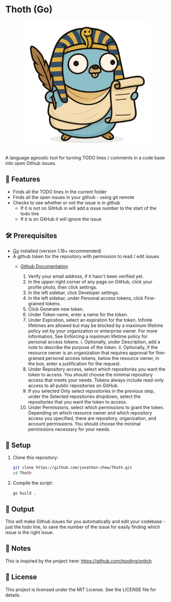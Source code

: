 # Thoth (Go)
<p align="center">
<img width="400" src="doc/images/Thoth.png" alt="Thoth" title="Thoth" />
</p>

A language agnostic tool for turning TODO lines / comments in a code base into open Github issues.

## 🚀 Features

- Finds all the TODO lines in the current folder 
- Finds all the open issues in your github - using git remote 
- Checks to see whether or not the issue is in github 
    - If it is not on GitHub in will add a issue number to the start of the todo line
    - If it is on GitHub it will ignore the issue 

## 🛠️ Prerequisites

- [Go](https://golang.org/dl/) installed (version 1.16+ recommended)
- A github token for the repository with permission to read / edit issues 
    - [Github Documentation](https://docs.github.com/en/authentication/keeping-your-account-and-data-secure/managing-your-personal-access-tokens#creating-a-fine-grained-personal-access-token)

        1. Verify your email address, if it hasn't been verified yet.
        2. In the upper-right corner of any page on GitHub, click your profile photo, then click settings.
        3. In the left sidebar, click Developer settings.
        4. In the left sidebar, under Personal access tokens, click Fine-grained tokens.
        5. Click Generate new token.
        6. Under Token name, enter a name for the token.
        7. Under Expiration, select an expiration for the token. Infinite lifetimes are allowed but may be blocked by a maximum lifetime policy set by your organization or enterprise owner. For more information, See Enforcing a maximum lifetime policy for personal access tokens.
            i. Optionally, under Description, add a note to describe the purpose of the token.
            ii. Optionally, if the resource owner is an organization that requires approval for fine-grained personal access tokens, below the resource owner, in the box, enter a justification for the request.
        9. Under Repository access, select which repositories you want the token to access. You should choose the minimal repository access that meets your needs. Tokens always include read-only access to all public repositories on GitHub.
        10. If you selected Only select repositories in the previous step, under the Selected repositories dropdown, select the repositories that you want the token to access.
        11. Under Permissions, select which permissions to grant the token. Depending on which resource owner and which repository access you specified, there are repository, organization, and account permissions. You should choose the minimal permissions necessary for your needs.

## 📁 Setup

1. Clone this repository:

   ```bash
   git clone https://github.com/jonathon-chew/Thoth.git
   cd Thoth 
   ```

2. Compile the script:

    `go build .`

## 📂 Output

This will make Github issues for you automatically and edit your codebase - just the todo line, to save the number of the issue for easily finding which issue is the right issue.

## 🧠 Notes

This is inspired by the project here: https://github.com/tsoding/snitch

## 📜 License

This project is licensed under the MIT License. See the LICENSE file for details.
